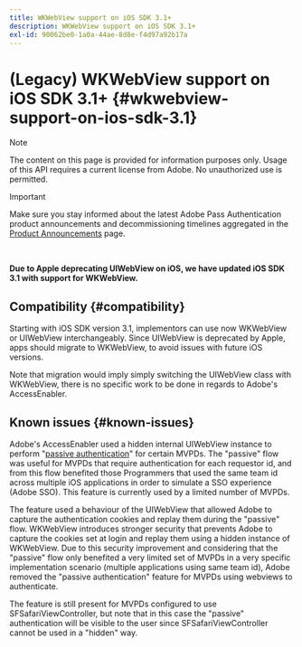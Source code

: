 ```yaml
---
title: WKWebView support on iOS SDK 3.1+
description: WKWebView support on iOS SDK 3.1+
exl-id: 90062be0-1a0a-44ae-8d8e-f4d97a92b17a
---
```

# (Legacy) WKWebView support on iOS SDK 3.1+ {#wkwebview-support-on-ios-sdk-3.1}

>[!NOTE]
>
>The content on this page is provided for information purposes only. Usage of this API requires a current license from Adobe. No unauthorized use is permitted.

>[!IMPORTANT]
>
> Make sure you stay informed about the latest Adobe Pass Authentication product announcements and decommissioning timelines aggregated in the [Product Announcements](/help/authentication/product-announcements.md) page.

</br>

**Due to Apple deprecating UIWebView on iOS, we have updated iOS SDK 3.1 with support for WKWebView.**

## Compatibility {#compatibility}

Starting with iOS SDK version 3.1, implementors can use now WKWebView or UIWebView interchangeably. Since UIWebView is deprecated by Apple, apps should migrate to WKWebView, to avoid issues with future iOS versions.

Note that migration would imply simply switching the UIWebView class with WKWebView, there is no specific work to be done in regards to Adobe's AccessEnabler.

## Known issues {#known-issues}

Adobe's AccessEnabler used a hidden internal UIWebView instance to perform "[passive authentication](/help/authentication/integration-guide-programmers/legacy/sso-access/sso-passive-authn.md)" for certain MVPDs. The "passive" flow was useful for MVPDs that require authentication for each requestor id, and from this flow benefited those Programmers that used the same team id across multiple iOS applications in order to simulate a SSO experience (Adobe SSO). This feature is currently used by a limited number of MVPDs.

The feature used a behaviour of the UIWebView that allowed Adobe to capture the authentication cookies and replay them during the "passive" flow. WKWebView introduces stronger security that prevents Adobe to capture the cookies set at login and replay them using a hidden instance of WKWebView. Due to this security improvement and considering that the "passive" flow only benefited a very limited set of MVPDs in a very specific implementation scenario (multiple applications using same team id), Adobe removed the "passive authentication" feature for MVPDs using webviews to authenticate. 

The feature is still present for MVPDs configured to use SFSafariViewController, but note that in this case the "passive" authentication will be visible to the user since SFSafariViewController cannot be used in a "hidden" way.
